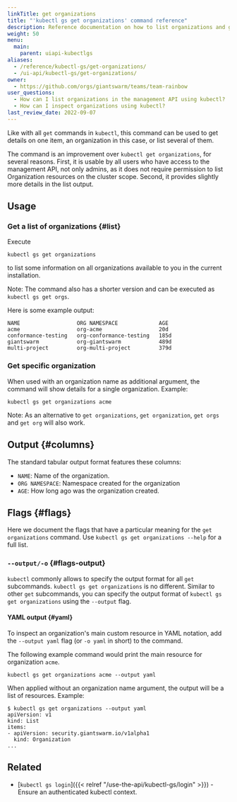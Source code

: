 ```yaml
---
linkTitle: get organizations
title: "'kubectl gs get organizations' command reference"
description: Reference documentation on how to list organizations and get details for a single organization using 'kubectl gs'.
weight: 50
menu:
  main:
    parent: uiapi-kubectlgs
aliases:
  - /reference/kubectl-gs/get-organizations/
  - /ui-api/kubectl-gs/get-organizations/
owner:
  - https://github.com/orgs/giantswarm/teams/team-rainbow
user_questions:
  - How can I list organizations in the management API using kubectl?
  - How can I inspect organizations using kubectl?
last_review_date: 2022-09-07
---
```


Like with all `get` commands in `kubectl`, this command can be used to get details on one item, an organization in this case, or list several of them.

The command is an improvement over `kubectl get organizations`, for several reasons. First, it is usable by all users who have access to the management API, not only admins, as it does not require permission to list Organization resources on the cluster scope. Second, it provides slightly more details in the list output.

## Usage

### Get a list of organizations {#list}

Execute

```nohighlight
kubectl gs get organizations
```

to list some information on all organizations available to you in the current installation.

Note: The command also has a shorter version and can be executed as `kubectl gs get orgs`.

Here is some example output:

```nohighlight
NAME                  ORG NAMESPACE             AGE
acme                  org-acme                  20d
conformance-testing   org-conformance-testing   185d
giantswarm            org-giantswarm            489d
multi-project         org-multi-project         379d
```

### Get specific organization

When used with an organization name as additional argument, the command will show details for a single organization. Example:

```nohighlight
kubectl gs get organizations acme
```

Note: As an alternative to `get organizations`, `get organization`, `get orgs` and `get org` will also work.

## Output {#columns}

The standard tabular output format features these columns:

- `NAME`: Name of the organization.
- `ORG NAMESPACE`: Namespace created for the organization
- `AGE`: How long ago was the organization created.

## Flags {#flags}

Here we document the flags that have a particular meaning for the `get organizations` command. Use `kubectl gs get organizations --help` for a full list.

### `--output/-o` {#flags-output}

`kubectl` commonly allows to specify the output format for all `get` subcommands. `kubectl gs get organizations` is no different.
Similar to other `get` subcommands, you can specify the output format of `kubectl gs get organizations` using the `--output` flag.

#### YAML output {#yaml}

To inspect an organization's main custom resource in YAML notation, add the `--output yaml` flag (or `-o yaml` in short) to the command.

The following example command would print the main resource for organization `acme`.

```nohighlight
kubectl gs get organizations acme --output yaml
```

When applied without an organization name argument, the output will be a list of resources. Example:

```nohighlight
$ kubectl gs get organizations --output yaml
apiVersion: v1
kind: List
items:
- apiVersion: security.giantswarm.io/v1alpha1
  kind: Organization
...
```

## Related

- [`kubectl gs login`]({{< relref "/use-the-api/kubectl-gs/login" >}}) - Ensure an authenticated kubectl context.
